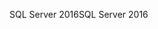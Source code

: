 <span data-ttu-id="0dd8a-101">SQL Server 2016</span><span class="sxs-lookup"><span data-stu-id="0dd8a-101">SQL Server 2016</span></span>